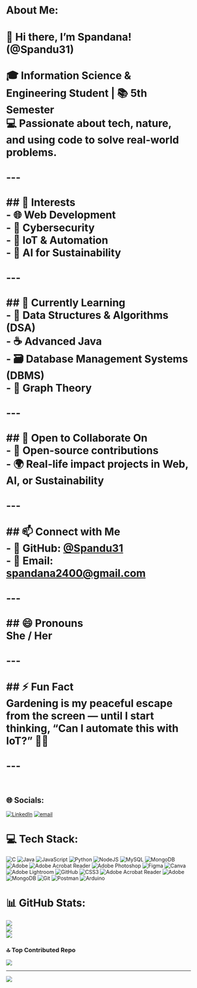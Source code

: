 #  About Me:
# 👋 Hi there, I’m Spandana! (@Spandu31)<br><br>🎓 **Information Science & Engineering Student** | 📚 5th Semester  <br>💻 Passionate about tech, nature, and using code to solve real-world problems.<br><br>---<br><br>## 👀 Interests<br>- 🌐 Web Development  <br>- 🔐 Cybersecurity  <br>- 🌿 IoT & Automation  <br>- 🧠 AI for Sustainability  <br><br>---<br><br>## 🌱 Currently Learning<br>- 🧮 Data Structures & Algorithms (DSA)  <br>- ☕ Advanced Java  <br>- 🗃️ Database Management Systems (DBMS)  <br>- 🔗 Graph Theory  <br><br>---<br><br>## 🤝 Open to Collaborate On<br>- 🚀 Open-source contributions  <br>- 🌍 Real-life impact projects in Web, AI, or Sustainability  <br><br>---<br><br>## 📫 Connect with Me<br>- 🐙 GitHub: [@Spandu31](https://github.com/Spandu31)  <br>- 📧 Email: spandana2400@gmail.com  <br><br>---<br><br>## 😄 Pronouns<br>**She / Her**<br><br>---<br><br>## ⚡ Fun Fact<br>Gardening is my peaceful escape from the screen — until I start thinking, “Can I automate this with IoT?” 🌿🤖<br><br>---<br><br>


## 🌐 Socials:
[![LinkedIn](https://img.shields.io/badge/LinkedIn-%230077B5.svg?logo=linkedin&logoColor=white)](https://linkedin.com/in/spandana-h-a-25a6a4308) [![email](https://img.shields.io/badge/Email-D14836?logo=gmail&logoColor=white)](mailto:spandana2400@gmail.com) 

# 💻 Tech Stack:
![C](https://img.shields.io/badge/c-%2300599C.svg?style=plastic&logo=c&logoColor=white) ![Java](https://img.shields.io/badge/java-%23ED8B00.svg?style=plastic&logo=openjdk&logoColor=white) ![JavaScript](https://img.shields.io/badge/javascript-%23323330.svg?style=plastic&logo=javascript&logoColor=%23F7DF1E) ![Python](https://img.shields.io/badge/python-3670A0?style=plastic&logo=python&logoColor=ffdd54) ![NodeJS](https://img.shields.io/badge/node.js-6DA55F?style=plastic&logo=node.js&logoColor=white) ![MySQL](https://img.shields.io/badge/mysql-4479A1.svg?style=plastic&logo=mysql&logoColor=white) ![MongoDB](https://img.shields.io/badge/MongoDB-%234ea94b.svg?style=plastic&logo=mongodb&logoColor=white) ![Adobe](https://img.shields.io/badge/adobe-%23FF0000.svg?style=plastic&logo=adobe&logoColor=white) ![Adobe Acrobat Reader](https://img.shields.io/badge/Adobe%20Acrobat%20Reader-EC1C24.svg?style=plastic&logo=Adobe%20Acrobat%20Reader&logoColor=white) ![Adobe Photoshop](https://img.shields.io/badge/adobe%20photoshop-%2331A8FF.svg?style=plastic&logo=adobe%20photoshop&logoColor=white) ![Figma](https://img.shields.io/badge/figma-%23F24E1E.svg?style=plastic&logo=figma&logoColor=white) ![Canva](https://img.shields.io/badge/Canva-%2300C4CC.svg?style=plastic&logo=Canva&logoColor=white) ![Adobe Lightroom](https://img.shields.io/badge/Adobe%20Lightroom-31A8FF.svg?style=plastic&logo=Adobe%20Lightroom&logoColor=white) ![GitHub](https://img.shields.io/badge/github-%23121011.svg?style=plastic&logo=github&logoColor=white) ![CSS3](https://img.shields.io/badge/css3-%231572B6.svg?style=plastic&logo=css3&logoColor=white) ![Adobe Acrobat Reader](https://img.shields.io/badge/Adobe%20Acrobat%20Reader-EC1C24.svg?style=plastic&logo=Adobe%20Acrobat%20Reader&logoColor=white) ![Adobe](https://img.shields.io/badge/adobe-%23FF0000.svg?style=plastic&logo=adobe&logoColor=white) ![MongoDB](https://img.shields.io/badge/MongoDB-%234ea94b.svg?style=plastic&logo=mongodb&logoColor=white) ![Git](https://img.shields.io/badge/git-%23F05033.svg?style=plastic&logo=git&logoColor=white) ![Postman](https://img.shields.io/badge/Postman-FF6C37?style=plastic&logo=postman&logoColor=white) ![Arduino](https://img.shields.io/badge/-Arduino-00979D?style=plastic&logo=Arduino&logoColor=white)
# 📊 GitHub Stats:
![](https://github-readme-stats.vercel.app/api?username=Spandu31&theme=github_dark&hide_border=false&include_all_commits=false&count_private=false)<br/>
![](https://nirzak-streak-stats.vercel.app/?user=Spandu31&theme=github_dark&hide_border=false)<br/>
![](https://github-readme-stats.vercel.app/api/top-langs/?username=Spandu31&theme=github_dark&hide_border=false&include_all_commits=false&count_private=false&layout=compact)

### 🔝 Top Contributed Repo
![](https://github-contributor-stats.vercel.app/api?username=Spandu31&limit=5&theme=dark&combine_all_yearly_contributions=true)

---
[![](https://visitcount.itsvg.in/api?id=Spandu31&icon=0&color=0)](https://visitcount.itsvg.in)

<!-- Proudly created with GPRM ( https://gprm.itsvg.in ) -->
